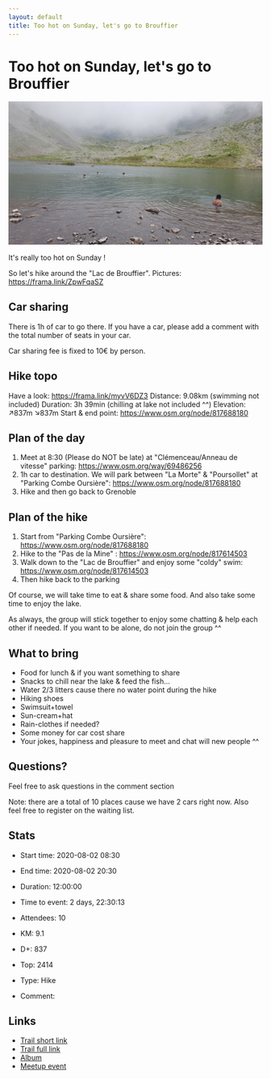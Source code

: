 ```yaml
---
layout: default
title: Too hot on Sunday, let's go to Brouffier
---
```


# Too hot on Sunday, let's go to Brouffier

![2020-08-02](/Stats/img/orig/2020-08-02.jpg)

It's really too hot on Sunday !

So let's hike around the "Lac de Brouffier".
Pictures: https://frama.link/ZpwFqaSZ

## Car sharing ##
There is 1h of car to go there. If you have a car, please add a comment with the total number of seats in your car.

Car sharing fee is fixed to 10€ by person.

## Hike topo ##
Have a look: https://frama.link/myvV6DZ3
Distance: 9.08km (swimming not included)
Duration: 3h 39min (chilling at lake not included ^^)
Elevation: ↗837m ↘837m
Start & end point: https://www.osm.org/node/817688180

## Plan of the day ##
1. Meet at 8:30 (Please do NOT be late) at "Clémenceau/Anneau de vitesse" parking: https://www.osm.org/way/69486256
2. 1h car to destination. We will park between "La Morte" & "Poursollet" at "Parking Combe Oursière": https://www.osm.org/node/817688180
3. Hike and then go back to Grenoble

## Plan of the hike ##
1. Start from "Parking Combe Oursière": https://www.osm.org/node/817688180
2. Hike to the "Pas de la Mine" : https://www.osm.org/node/817614503
3. Walk down to the "Lac de Brouffier" and enjoy some "coldy" swim: https://www.osm.org/node/817614503
4. Then hike back to the parking

Of course, we will take time to eat & share some food. And also take some time to enjoy the lake.

As always, the group will stick together to enjoy some chatting & help each other if needed. If you want to be alone, do not join the group ^^

## What to bring ##
- Food for lunch & if you want something to share
- Snacks to chill near the lake & feed the fish...
- Water 2/3 litters cause there no water point during the hike
- Hiking shoes
- Swimsuit+towel
- Sun-cream+hat
- Rain-clothes if needed?
- Some money for car cost share
- Your jokes, happiness and pleasure to meet and chat will new people ^^

## Questions? ##
Feel free to ask questions in the comment section

Note: there are a total of 10 places cause we have 2 cars right now. Also feel free to register on the waiting list.

## Stats

- Start time: 2020-08-02 08:30
- End time: 2020-08-02 20:30
- Duration: 12:00:00
- Time to event: 2 days, 22:30:13
- Attendees: 10

- KM: 9.1
- D+: 837
- Top: 2414
- Type: Hike
- Comment: 

## Links

- [Trail short link](https://frama.link/myvV6DZ3)
- [Trail full link]()
- [Album](https://binnette.github.io/GacImg2020/2020-08-02-Too-hot-on-Sunday,-lets-go-to-Brouffier.html)
- [Meetup event](https://www.meetup.com/grenoble-adventure-club-english-french/events/272245836/)
